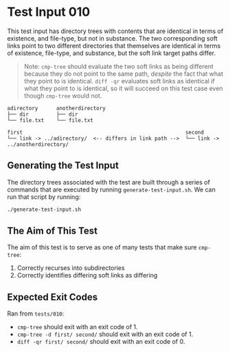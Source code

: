 # Test Input 010

This test input has directory trees with contents that are identical in terms
of existence, and file-type, but not in substance. The two corresponding
soft links point to two different directories that themselves are identical in
terms of existence, file-type, and substance, but the soft link target paths
differ.

> Note: `cmp-tree` should evaluate the two soft links as being different
> because they do not point to the same path, *despite* the fact that what they
> point to is identical. `diff -qr` evaluates soft links as identical if what
> they point to is identical, so it will succeed on this test case even though
> `cmp-tree` would not.

```
adirectory      anotherdirectory
├── dir         ├── dir
└── file.txt    └── file.txt
```
```
first                                                     second
└── link -> ../adirectory/  <-- differs in link path -->  └── link -> ../anotherdirectory/
```

## Generating the Test Input

The directory trees associated with the test are built through a series of
commands that are executed by running `generate-test-input.sh`. We can run that
script by running:

```bash
./generate-test-input.sh
```

## The Aim of This Test

The aim of this test is to serve as one of many tests that make sure
`cmp-tree`:
1. Correctly recurses into subdirectories
2. Correctly identifies differing soft links as differing

## Expected Exit Codes

Ran from `tests/010`:

* `cmp-tree` should exit with an exit code of 1.
* `cmp-tree -d first/ second/` should exit with an exit code of 1.
* `diff -qr first/ second/` should exit with an exit code of 0.
